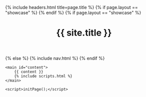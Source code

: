 <!DOCTYPE html>
<html lang="fr">

<head>
    {% include headers.html title=page.title %}
    {% if page.layout == "showcase" %}
        <meta name="robots" content="noindex" />
    {% endif %}
</head>
<body>
    {% if page.layout == "showcase" %}
        <header id="header">
            <h1 class="home-title"><span class="logo">{{ site.title }}</span></h1>
        </header>
    {% else %}
        {% include nav.html %}
    {% endif %}

    <main id="content">
        {{ content }}
        {% include scripts.html %}
    </main>

    <script>initPage();</script>
</body>
</html>
